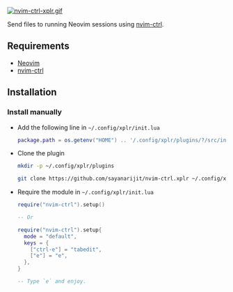 [![nvim-ctrl-xplr.gif](https://s9.gifyu.com/images/nvim-ctrl-xplr.gif)](https://gifyu.com/image/GPIl)

Send files to running Neovim sessions using
[nvim-ctrl](https://github.com/chmln/nvim-ctrl).

Requirements
------------

- [Neovim](https://github.com/neovim/neovim)
- [nvim-ctrl](https://github.com/chmln/nvim-ctrl)


Installation
------------

### Install manually

- Add the following line in `~/.config/xplr/init.lua`

  ```lua
  package.path = os.getenv("HOME") .. '/.config/xplr/plugins/?/src/init.lua'
  ```

- Clone the plugin

  ```bash
  mkdir -p ~/.config/xplr/plugins

  git clone https://github.com/sayanarijit/nvim-ctrl.xplr ~/.config/xplr/plugins/nvim-ctrl
  ```

- Require the module in `~/.config/xplr/init.lua`

  ```lua
  require("nvim-ctrl").setup()
  
  -- Or
  
  require("nvim-ctrl").setup{
    mode = "default",
    keys = {
      ["ctrl-e"] = "tabedit",
      ["e"] = "e",
    },
  }

  -- Type `e` and enjoy.
  ```
